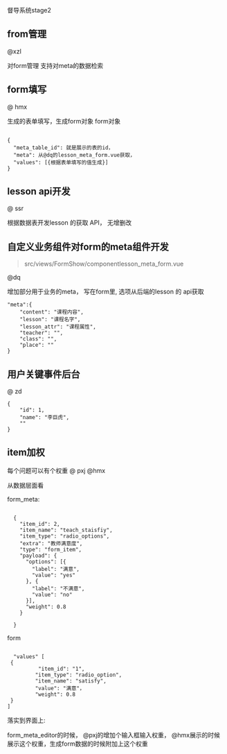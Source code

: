 督导系统stage2

## from管理 

@xzl

对form管理 支持对meta的数据检索

## form填写

@ hmx

生成的表单填写，生成form对象 form对象

```

{
  "meta_table_id": 就是展示的表的id，
  "meta": 从@dq的lesson_meta_form.vue获取，
  "values": [{根据表单填写的值生成}]
}

```

## lesson api开发
@ ssr

根据数据表开发lesson 的获取 API， 无增删改

## 自定义业务组件对form的meta组件开发

> src/views/FormShow/componentlesson_meta_form.vue

@dq

增加部分用于业务的meta， 写在form里, 选项从后端的lesson 的 api获取

```
"meta":{
	"content": "课程内容",
    "lesson": "课程名字",
    "lesson_attr": "课程属性",
    "teacher": "",
    "class": "",
    "place": ""
}
```
## 用户关键事件后台

@ zd 

```
{
	"id": 1,
    "name": "李巨虎",
    ""
}
```

## item加权

每个问题可以有个权重 
@ pxj @hmx

从数据层面看

form_meta:

```

  {
    "item_id": 2,
    "item_name": "teach_staisfiy",
    "item_type": "radio_options",
    "extra": "教师满意度",
    "type": "form_item",
    "payload": {
      "options": [{
        "label": "满意",
        "value": "yes"
      }, {
        "label": "不满意",
        "value": "no"
      }],
      "weight": 0.8
    }

  }
```

form

```

  "values" [
 {
 	      "item_id": "1",
         "item_type": "radio_option",
         "item_name": "satisfy",
         "value": "满意"，
         "weight": 0.8
 }
]
```

落实到界面上:

form_meta_editor的时候， @pxj的增加个输入框输入权重，
@hmx展示的时候展示这个权重，生成form数据的时候附加上这个权重

